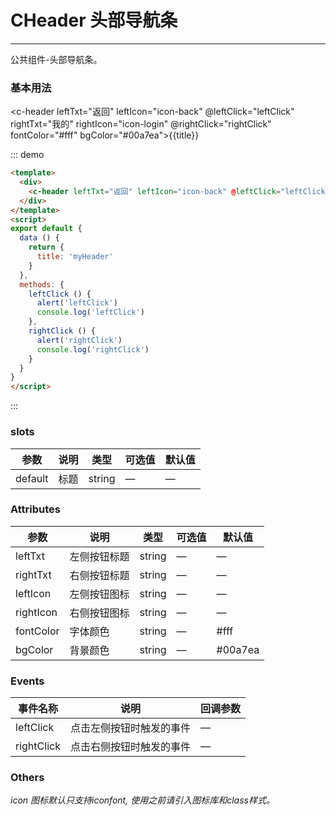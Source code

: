 <script>
export default {
  data () {
    return {
      title: 'myHeader'
    }
  },
  methods: {
    leftClick () {
      alert('leftClick')
      console.log('leftClick')
    },
    rightClick () {
      alert('rightClick')
      console.log('rightClick')
    }
  }
}
</script>
# CHeader 头部导航条
----
公共组件-头部导航条。
### 基本用法
<c-header leftTxt="返回" leftIcon="icon-back" @leftClick="leftClick" rightTxt="我的" rightIcon="icon-login" @rightClick="rightClick" fontColor="#fff" bgColor="#00a7ea">{{title}}</c-header>

::: demo
```html
<template>
  <div>
    <c-header leftTxt="返回" leftIcon="icon-back" @leftClick="leftClick" rightTxt="我的" rightIcon="icon-login" @rightClick="rightClick" fontColor="#fff" bgColor="#00a7ea">{{title}}</c-header>
  </div>
</template>
<script>
export default {
  data () {
    return {
      title: 'myHeader'
    }
  },
  methods: {
    leftClick () {
      alert('leftClick')
      console.log('leftClick')
    },
    rightClick () {
      alert('rightClick')
      console.log('rightClick')
    }
  }
}
</script>
```
:::
### slots
| 参数      | 说明                                 | 类型      | 可选值       | 默认值   |
|---------- |------------------------------------ |---------- |------------- |-------- |
|default    |	标题  |	string   |	—           |	  —     |
### Attributes
| 参数      | 说明                                 | 类型      | 可选值       | 默认值   |
|---------- |------------------------------------ |---------- |------------- |-------- |
|leftTxt	  | 左侧按钮标题    |	string   | —   |— |
|rightTxt	  | 右侧按钮标题    |	string   | —   |— |
|leftIcon |	左侧按钮图标       |	string    |	—     |	    —  |
|rightIcon   |	右侧按钮图标   |	string   |	—	      |  —  |
|fontColor   |	字体颜色      |	string   |	—	      | #fff |
|bgColor   |	背景颜色   |	string   |	—	      |  #00a7ea  |
### Events
| 事件名称      | 说明       | 回调参数   |
|------------- |----------- |---------  |
|leftClick    |点击左侧按钮时触发的事件| —  |
|rightClick   |点击右侧按钮时触发的事件| —  |
### Others
_icon 图标默认只支持iconfont, 使用之前请引入图标库和class样式。_